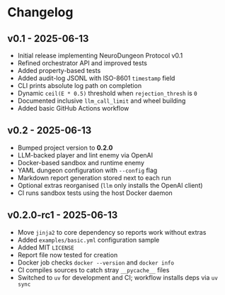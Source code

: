 # Changelog

## v0.1 - 2025-06-13
- Initial release implementing NeuroDungeon Protocol v0.1
- Refined orchestrator API and improved tests
- Added property-based tests
- Added audit-log JSONL with ISO-8601 ``timestamp`` field
- CLI prints absolute log path on completion
- Dynamic ``ceil(E * 0.5)`` threshold when ``rejection_thresh`` is ``0``
- Documented inclusive ``llm_call_limit`` and wheel building
- Added basic GitHub Actions workflow

## v0.2 - 2025-06-13
- Bumped project version to **0.2.0**
- LLM-backed player and lint enemy via OpenAI
- Docker-based sandbox and runtime enemy
- YAML dungeon configuration with `--config` flag
- Markdown report generation stored next to each run
- Optional extras reorganised (`llm` only installs the OpenAI client)
- CI runs sandbox tests using the host Docker daemon

## v0.2.0-rc1 - 2025-06-13
- Move `jinja2` to core dependency so reports work without extras
- Added `examples/basic.yml` configuration sample
- Added MIT `LICENSE`
- Report file now tested for creation
- Docker job checks `docker --version` and `docker info`
- CI compiles sources to catch stray `__pycache__` files
- Switched to `uv` for development and CI; workflow installs deps via `uv sync`
